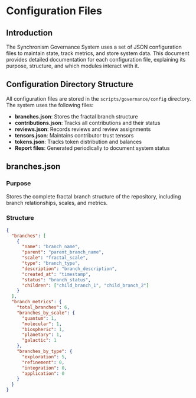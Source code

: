 # Configuration Files

## Introduction

The Synchronism Governance System uses a set of JSON configuration files to maintain state, track metrics, and store system data. This document provides detailed documentation for each configuration file, explaining its purpose, structure, and which modules interact with it.

## Configuration Directory Structure

All configuration files are stored in the `scripts/governance/config` directory. The system uses the following files:

- **branches.json**: Stores the fractal branch structure
- **contributions.json**: Tracks all contributions and their status
- **reviews.json**: Records reviews and review assignments
- **tensors.json**: Maintains contributor trust tensors
- **tokens.json**: Tracks token distribution and balances
- **Report files**: Generated periodically to document system status

## branches.json

### Purpose
Stores the complete fractal branch structure of the repository, including branch relationships, scales, and metrics.

### Structure
```json
{
  "branches": [
    {
      "name": "branch_name",
      "parent": "parent_branch_name",
      "scale": "fractal_scale",
      "type": "branch_type",
      "description": "branch_description",
      "created_at": "timestamp",
      "status": "branch_status",
      "children": ["child_branch_1", "child_branch_2"]
    }
  ],
  "branch_metrics": {
    "total_branches": 6,
    "branches_by_scale": {
      "quantum": 1,
      "molecular": 1,
      "biospheric": 1,
      "planetary": 1,
      "galactic": 1
    },
    "branches_by_type": {
      "exploration": 5,
      "refinement": 0,
      "integration": 0,
      "application": 0
    }
  }
}

